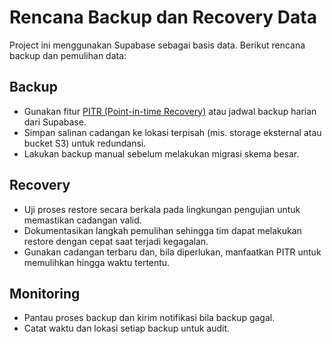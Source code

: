 # Rencana Backup dan Recovery Data

Project ini menggunakan Supabase sebagai basis data. Berikut rencana backup dan pemulihan data:

## Backup
- Gunakan fitur [PITR (Point-in-time Recovery)](https://supabase.com/docs/guides/platform/backups) atau jadwal backup harian dari Supabase.
- Simpan salinan cadangan ke lokasi terpisah (mis. storage eksternal atau bucket S3) untuk redundansi.
- Lakukan backup manual sebelum melakukan migrasi skema besar.

## Recovery
- Uji proses restore secara berkala pada lingkungan pengujian untuk memastikan cadangan valid.
- Dokumentasikan langkah pemulihan sehingga tim dapat melakukan restore dengan cepat saat terjadi kegagalan.
- Gunakan cadangan terbaru dan, bila diperlukan, manfaatkan PITR untuk memulihkan hingga waktu tertentu.

## Monitoring
- Pantau proses backup dan kirim notifikasi bila backup gagal.
- Catat waktu dan lokasi setiap backup untuk audit.
